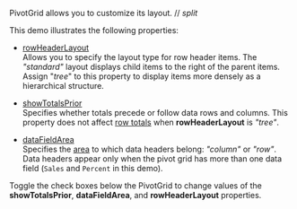 PivotGrid allows you to customize its layout.
// _split_

This demo illustrates the following properties:

- [rowHeaderLayout](/Documentation/ApiReference/UI_Components/dxPivotGrid/Configuration/#rowHeaderLayout)            
Allows you to specify the layout type for row header items. The *"standard"* layout displays child items to the right of the parent items. Assign "*tree*" to this property to display items more densely as a hierarchical structure. 

- [showTotalsPrior](/Documentation/ApiReference/UI_Components/dxPivotGrid/Configuration/#showTotalsPrior)        
Specifies whether totals precede or follow data rows and columns. This property does not affect [row totals](/Documentation/ApiReference/UI_Components/dxPivotGrid/Configuration/#showRowTotals) when **rowHeaderLayout** is *"tree"*.

- [dataFieldArea](/Documentation/ApiReference/UI_Components/dxPivotGrid/Configuration/#dataFieldArea)     
Specifies the [area](/Documentation/ApiReference/Data_Layer/PivotGridDataSource/Configuration/fields/#area) to which data headers belong: *"column"* or *"row"*. Data headers appear only when the pivot grid has more than one data field (`Sales` and `Percent` in this demo). 

Toggle the check boxes below the PivotGrid to change values of the **showTotalsPrior**, **dataFieldArea**, and **rowHeaderLayout** properties.
